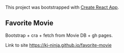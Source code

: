 This project was bootstrapped with [Create React App](https://github.com/facebook/create-react-app).

## Favorite Movie

Bootstrap + cra + fetch from Movie DB + gh pages.

Link to site https://kj-ninja.github.io/favorite-movie